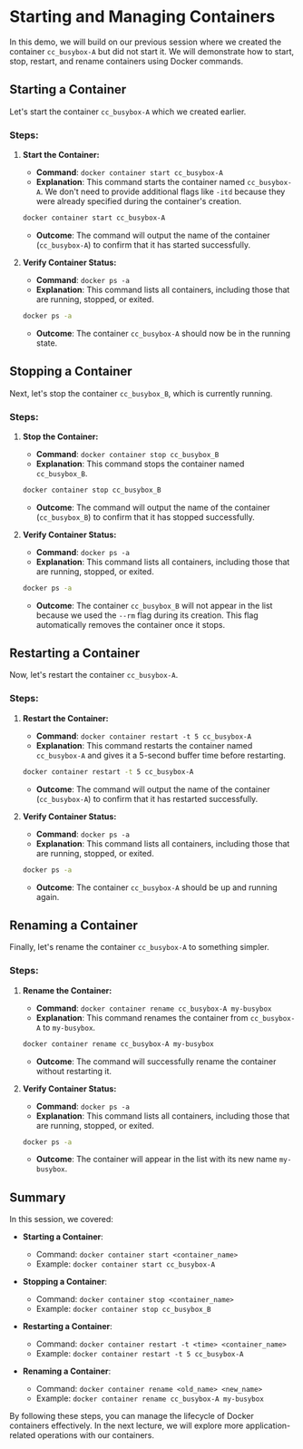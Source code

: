 # Starting and Managing Containers

In this demo, we will build on our previous session where we created the container `cc_busybox-A` but did not start it. We will demonstrate how to start, stop, restart, and rename containers using Docker commands.

## Starting a Container

Let's start the container `cc_busybox-A` which we created earlier.

### Steps:

1. **Start the Container:**
    - **Command**: `docker container start cc_busybox-A`
    - **Explanation**: This command starts the container named `cc_busybox-A`. We don't need to provide additional flags like `-itd` because they were already specified during the container's creation.

    ```sh
    docker container start cc_busybox-A
    ```

    - **Outcome**: The command will output the name of the container (`cc_busybox-A`) to confirm that it has started successfully.

2. **Verify Container Status:**
    - **Command**: `docker ps -a`
    - **Explanation**: This command lists all containers, including those that are running, stopped, or exited.

    ```sh
    docker ps -a
    ```

    - **Outcome**: The container `cc_busybox-A` should now be in the running state.

## Stopping a Container

Next, let's stop the container `cc_busybox_B`, which is currently running.

### Steps:

1. **Stop the Container:**
    - **Command**: `docker container stop cc_busybox_B`
    - **Explanation**: This command stops the container named `cc_busybox_B`.

    ```sh
    docker container stop cc_busybox_B
    ```

    - **Outcome**: The command will output the name of the container (`cc_busybox_B`) to confirm that it has stopped successfully.

2. **Verify Container Status:**
    - **Command**: `docker ps -a`
    - **Explanation**: This command lists all containers, including those that are running, stopped, or exited.

    ```sh
    docker ps -a
    ```

    - **Outcome**: The container `cc_busybox_B` will not appear in the list because we used the `--rm` flag during its creation. This flag automatically removes the container once it stops.

## Restarting a Container

Now, let's restart the container `cc_busybox-A`.

### Steps:

1. **Restart the Container:**
    - **Command**: `docker container restart -t 5 cc_busybox-A`
    - **Explanation**: This command restarts the container named `cc_busybox-A` and gives it a 5-second buffer time before restarting.

    ```sh
    docker container restart -t 5 cc_busybox-A
    ```

    - **Outcome**: The command will output the name of the container (`cc_busybox-A`) to confirm that it has restarted successfully.

2. **Verify Container Status:**
    - **Command**: `docker ps -a`
    - **Explanation**: This command lists all containers, including those that are running, stopped, or exited.

    ```sh
    docker ps -a
    ```

    - **Outcome**: The container `cc_busybox-A` should be up and running again.

## Renaming a Container

Finally, let's rename the container `cc_busybox-A` to something simpler.

### Steps:

1. **Rename the Container:**
    - **Command**: `docker container rename cc_busybox-A my-busybox`
    - **Explanation**: This command renames the container from `cc_busybox-A` to `my-busybox`.

    ```sh
    docker container rename cc_busybox-A my-busybox
    ```

    - **Outcome**: The command will successfully rename the container without restarting it.

2. **Verify Container Status:**
    - **Command**: `docker ps -a`
    - **Explanation**: This command lists all containers, including those that are running, stopped, or exited.

    ```sh
    docker ps -a
    ```

    - **Outcome**: The container will appear in the list with its new name `my-busybox`.

## Summary

In this session, we covered:

- **Starting a Container**:
    - Command: `docker container start <container_name>`
    - Example: `docker container start cc_busybox-A`

- **Stopping a Container**:
    - Command: `docker container stop <container_name>`
    - Example: `docker container stop cc_busybox_B`

- **Restarting a Container**:
    - Command: `docker container restart -t <time> <container_name>`
    - Example: `docker container restart -t 5 cc_busybox-A`

- **Renaming a Container**:
    - Command: `docker container rename <old_name> <new_name>`
    - Example: `docker container rename cc_busybox-A my-busybox`

By following these steps, you can manage the lifecycle of Docker containers effectively. In the next lecture, we will explore more application-related operations with our containers.